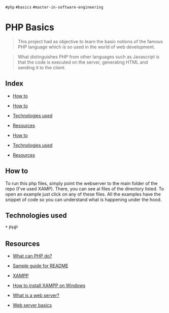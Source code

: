 
`#php`  `#basics`  `#master-in-software-engineering`

  

# PHP Basics <!-- omit in toc -->

  

> This project had as objective to learn the basic notions of the famous PHP language which is so used in the world of web development.

>

> What distinguishes PHP from other languages ​​such as Javascript is that the code is executed on the server, generating HTML and sending it to the client.

  

## Index <!-- omit in toc -->


-  [How to](#how-to)

- [How to](#how-to)
- [Technologies used](#technologies-used)
- [Resources](#resources)

- [How to](#how-to)
- [Technologies used](#technologies-used)
- [Resources](#resources)

  

## How to

To run this php files, simply point the webserver to the main folder of the repo (I've used XAMP). There, you can see al files of the directory listed. To open an example just click on any of these files. All the examples have the snippet of code so you can understand what is happening under the hood.

  
  

## Technologies used

  

\* PHP

  
  

## Resources

  

-  [What can PHP do?](https://www.php.net/manual/es/intro-whatcando.php)

-  [Sample guide for README](https://gist.github.com/Villanuevand/6386899f70346d4580c723232524d35a)

-  [XAMPP](https://www.apachefriends.org/es/index.html)

-  [How to install XAMPP on Windows](https://www.youtube.com/watch?v=h6DEDm7C37A)

-  [What is a web server?](https://www.youtube.com/watch?v=Yt1nesKi5Ec)

-  [Web server basics](https://www.youtube.com/watch?v=3VqfpVKvlxQ)
